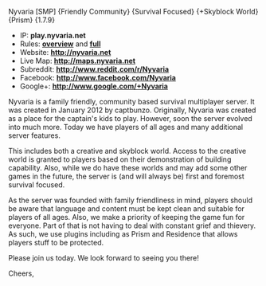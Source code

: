 Nyvaria [SMP] {Friendly Community} {Survival Focused} {+Skyblock World} {Prism} {1.7.9}

* IP: **play.nyvaria.net**
* Rules: **[overview](http://nyvaria.net/rules)** and **[full](http://wiki.nyvaria.net/Rules)**
* Website: **http://nyvaria.net**
* Live Map: **http://maps.nyvaria.net**
* Subreddit: **http://www.reddit.com/r/Nyvaria**
* Facebook: **http://www.facebook.com/Nyvaria**
* Google+: **http://www.google.com/+Nyvaria**

Nyvaria is a family friendly, community based survival multiplayer server. It was created in January 2012 by captbunzo. Originally, Nyvaria was created as a place for the captain's kids to play. However, soon the server evolved into much more. Today we have players of all ages and many additional server features.

This includes both a creative and skyblock world. Access to the creative world is granted to players based on their demonstration of building capability. Also, while we do have these worlds and may add some other games in the future, the server is (and will always be) first and foremost survival focused.

As the server was founded with family friendliness in mind, players should be aware that language and content must be kept clean and suitable for players of all ages. Also, we make a priority of keeping the game fun for everyone. Part of that is not having to deal with constant grief and thievery. As such, we use plugins including as Prism and Residence that allows players stuff to be protected.

Please join us today. We look forward to seeing you there!

Cheers,
<YOUR-NAME-HERE>
